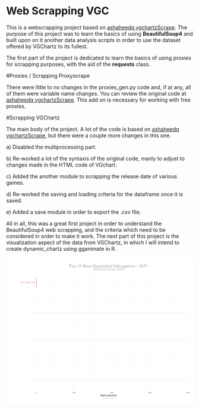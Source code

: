 # Web Scrapping VGC
This is a webscrapping project based on [ashaheedq vgchartzScrape](https://github.com/ashaheedq/vgchartzScrape). The purpose of this project was to learn the basics of using <b>BeautifulSoup4</b> and built upon on it another data analysis scripts in order to use the dataset offered by VGChartz to its fullest. 
 
 The first part of the project is dedicated to learn the basics of using proxies for scrapping purposes, with the aid of the <b>requests</b> class.

#Proxies / Scrapping Proxyscrape

There were little to no changes in the proxies_gen.py code and, if at any, all of them were variable name changes. You can review the original code at [ashaheedq vgchartzScrape](https://github.com/ashaheedq/vgchartzScrape). This add on is necessary for working with free proxies. 

#Scrapping VGChartz

The main body of the project. A lot of the code is based on [ashaheedq vgchartzScrape](https://github.com/ashaheedq/vgchartzScrape), but there were a couple more changes in this one. 

a) Disabled the multiprocessing part. 

b) Re-worked a lot of the syntaxis of the original code, manly to adjust to changes made in the HTML code of VGchart.

c) Added the another module to scrapping the release date of various games. 

d) Re-worked the saving and loading criteria for the dataframe once it is saved.

e) Added a save module in order to export the .csv file. 

All in all, this was a great first project in order to understand the BeautifulSoup4 web scrapping, and the criteria which need to be considered in order to make it work. The next part of this project is the visualization aspect of the data from VGChartz, in which I will intend to create dynamic_chartz using gganimate in R. 

<p align="center"> <img src="https://github.com/HTiscar/WebScrappingVGC/blob/master/vgchartzcomplete.gif"></p>
